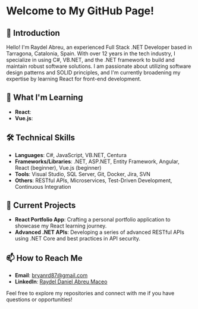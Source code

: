 # Welcome to My GitHub Page!

## 👋 Introduction
Hello! I'm Raydel Abreu, an experienced Full Stack .NET Developer based in Tarragona, Catalonia, Spain. With over 12 years in the tech industry, I specialize in using C#, VB.NET, and the .NET framework to build and maintain robust software solutions. I am passionate about utilizing software design patterns and SOLID principles, and I'm currently broadening my expertise by learning React for front-end development.

## 🌱 What I'm Learning
- **React**: 
- **Vue.js**: 
## 🛠️ Technical Skills
- **Languages**: C#, JavaScript, VB.NET, Centura
- **Frameworks/Libraries**: .NET, ASP.NET, Entity Framework, Angular, React (beginner), Vue.js (beginner)
- **Tools**: Visual Studio, SQL Server, Git, Docker, Jira, SVN
- **Others**: RESTful APIs, Microservices, Test-Driven Development, Continuous Integration

## 🔭 Current Projects
- **React Portfolio App**: Crafting a personal portfolio application to showcase my React learning journey.
- **Advanced .NET APIs**: Developing a series of advanced RESTful APIs using .NET Core and best practices in API security.

## 📫 How to Reach Me
- **Email**: [bryanrd87@gmail.com](mailto:bryanrd87@gmail.com)
- **LinkedIn**: [Raydel Daniel Abreu Maceo](https://www.linkedin.com/in/rdabreu87/)

Feel free to explore my repositories and connect with me if you have questions or opportunities!

